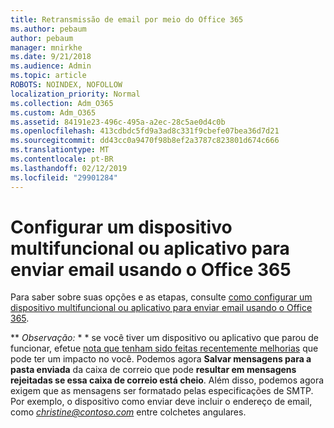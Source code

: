 ```yaml
---
title: Retransmissão de email por meio do Office 365
ms.author: pebaum
author: pebaum
manager: mnirkhe
ms.date: 9/21/2018
ms.audience: Admin
ms.topic: article
ROBOTS: NOINDEX, NOFOLLOW
localization_priority: Normal
ms.collection: Adm_O365
ms.custom: Adm_O365
ms.assetid: 84191e23-496c-495a-a2ec-28c5ae0d4c0b
ms.openlocfilehash: 413cdbdc5fd9a3ad8c331f9cbefe07bea36d7d21
ms.sourcegitcommit: dd43cc0a9470f98b8ef2a3787c823801d674c666
ms.translationtype: MT
ms.contentlocale: pt-BR
ms.lasthandoff: 02/12/2019
ms.locfileid: "29901284"
---
```

# <a name="set-up-a-multifunction-device-or-application-to-send-email-using-office-365"></a>Configurar um dispositivo multifuncional ou aplicativo para enviar email usando o Office 365

Para saber sobre suas opções e as etapas, consulte [como configurar um dispositivo multifuncional ou aplicativo para enviar email usando o Office 365](https://support.office.com/article/69f58e99-c550-4274-ad18-c805d654b4c4).
  
 ** *Observação:* * * se você tiver um dispositivo ou aplicativo que parou de funcionar, efetue [nota que tenham sido feitas recentemente melhorias](https://support.microsoft.com/help/4458479/) que pode ter um impacto no você. Podemos agora **Salvar mensagens para a pasta enviada** da caixa de correio que pode **resultar em mensagens rejeitadas se essa caixa de correio está cheio**. Além disso, podemos agora exigem que as mensagens ser formatado pelas especificações de SMTP. Por exemplo, o dispositivo como enviar deve incluir o endereço de email, como *christine@contoso.com* entre colchetes angulares. 
  

